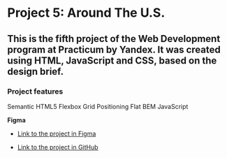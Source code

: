 # Project 5: Around The U.S.

## This is the fifth project of the Web Development program at Practicum by Yandex. It was created using HTML, JavaScript and CSS, based on the design brief.

### Project features

Semantic HTML5
Flexbox
Grid
Positioning
Flat BEM
JavaScript

**Figma**

- [Link to the project in Figma](https://www.figma.com/file/m79HxYeZpOXRw0Tz2eZGOV/Sprint-5%3A-Around-The-U.S.-%7C-desktop-%2B-mobile?node-id=0%3A1)

- [Link to the project in GitHub](https://sabinawinehouse.github.io/web_project_4/)

